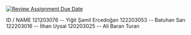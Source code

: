 [![Review Assignment Due Date](https://classroom.github.com/assets/deadline-readme-button-22041afd0340ce965d47ae6ef1cefeee28c7c493a6346c4f15d667ab976d596c.svg)](https://classroom.github.com/a/PlHXFZE7)


ID / NAME
121203076 -- Yiğit Şamil Ercedoğan
122203053 -- Batuhan Sarı
122203016 -- İlhan Uysal
120203025 -- Ali Baran Turan
